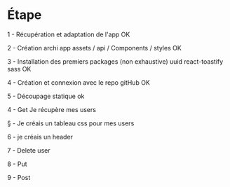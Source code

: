 # Étape

 1 -  Récupération et adaptation de l'app OK

2 - Création archi app assets / api / Components / styles OK

3 - Installation des premiers packages (non exhaustive) uuid react-toastify sass  OK

4 - Création et connexion avec le repo gitHub  OK

5 - Découpage statique ok

4 - Get Je récupère mes users 

§ - Je créais un tableau css pour mes users

6 - je créais un header

7 - Delete user

8 - Put

9 - Post 